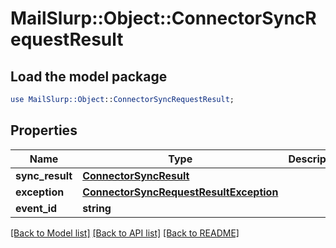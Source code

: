 # MailSlurp::Object::ConnectorSyncRequestResult

## Load the model package
```perl
use MailSlurp::Object::ConnectorSyncRequestResult;
```

## Properties
Name | Type | Description | Notes
------------ | ------------- | ------------- | -------------
**sync_result** | [**ConnectorSyncResult**](ConnectorSyncResult) |  | [optional] 
**exception** | [**ConnectorSyncRequestResultException**](ConnectorSyncRequestResultException) |  | [optional] 
**event_id** | **string** |  | [optional] 

[[Back to Model list]](../README#documentation-for-models) [[Back to API list]](../README#documentation-for-api-endpoints) [[Back to README]](../README)


